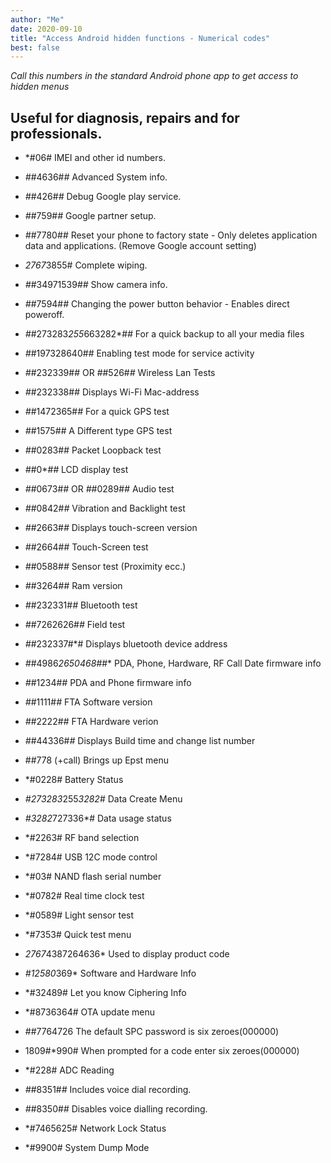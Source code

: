 ```yaml
---
author: "Me"
date: 2020-09-10
title: "Access Android hidden functions - Numerical codes"
best: false
---
```


_Call this numbers in the standard Android phone app to get access to hidden menus_

Useful for diagnosis, repairs and for professionals.
-----------

- *#06# IMEI and other id numbers.

- *#*#4636#*#* Advanced System info.

- *#*#426#*#* Debug Google play service.

- *#*#759#*#* Google partner setup.

- *#*#7780#*#* Reset your phone to factory state - Only deletes application data and applications. (Remove Google account setting)

- *2767*3855# Complete wiping.

- *#*#34971539#*#* Show camera info.

- *#*#7594#*#* Changing the power button behavior - Enables direct poweroff.

- *#*#273283*255*663282*#*#* For a quick backup to all your media files

- *#*#197328640#*#*	Enabling test mode for service activity

- *#*#232339#*#* OR *#*#526#*#* Wireless Lan Tests

- *#*#232338#*#* Displays Wi-Fi Mac-address

- *#*#1472365#*#* For a quick GPS test

- *#*#1575#*#* A Different type GPS test

- *#*#0283#*#* Packet Loopback test

- *#*#0*#*#* LCD display test

- *#*#0673#*#* OR *#*#0289#*#* Audio test

- *#*#0842#*#* Vibration and Backlight test

- *#*#2663#*#* Displays touch-screen version

- *#*#2664#*#* Touch-Screen test

- *#*#0588#*#* Sensor test (Proximity ecc.)

- *#*#3264#*#* Ram version

- *#*#232331#*#* Bluetooth test

- *#*#7262626#*#* Field test

- *#*#232337#*#	Displays bluetooth device address

- *#*#4986*2650468#*#* PDA, Phone, Hardware, RF Call Date firmware info

- *#*#1234#*#* PDA and Phone firmware info

- *#*#1111#*#* FTA Software version

- *#*#2222#*#* FTA Hardware verion

- *#*#44336#*#*	Displays Build time and change list number

- ##778 (+call)	Brings up Epst menu

- *#0228# Battery Status

- *#273283*255*3282*# Data Create Menu

- *#3282*727336*# Data usage status

- *#2263# RF band selection

- *#7284# USB 12C mode control

- *#03# NAND flash serial number

- *#0782# Real time clock test

- *#0589# Light sensor test

- *#7353# Quick test menu

- *2767*4387264636*	Used to display product code

- *#12580*369* Software and Hardware Info

- *#32489# Let you know Ciphering Info

- *#8736364# OTA update menu

- ##7764726 The default SPC password is six zeroes(000000)

- 1809#*990# When prompted for a code enter six zeroes(000000)

- *#228# ADC Reading

- *#*#8351#*#* Includes voice dial recording.

- *#*#8350#*#* Disables voice dialling recording.

- *#7465625# Network Lock Status

- *#9900# System Dump Mode
